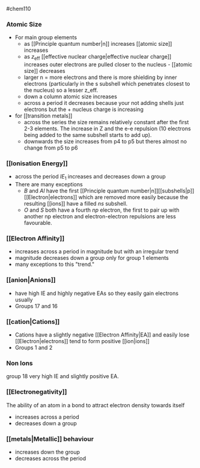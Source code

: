 #chem110 
### Atomic Size
- For main group elements
	- as [[Principle quantum number|n]] increases [[atomic size]] increases
	- as $z_\text{eff}$ [[effective nuclear charge|effective nuclear charge]] increases outer electrons are pulled closer to the nucleus - [[atomic size]] decreases
	- larger n = more electrons and there is more shielding by inner electrons (particularly in the s subshell which penetrates closest to the nucleus) so a lesser z_eff. 
	- down a column atomic size increases
	- across a period it decreases because your not adding shells just electrons but the + nucleus charge is increasing
- for [[transition metals]]
	- across the series the  size remains relatively constant after the first 2-3 elements. The increase in Z and the e-e repulsion (10 electrons being added to the same subshell starts to add up).
	- downwards the size increases from p4 to p5 but theres almost no change from p5 to p6

### [[Ionisation Energy]]
- across the period $IE_1$ increases and decreases down a group
- There are many exceptions
	- $B$ and $Al$ have the first [[Principle quantum number|n]][[subshells|p]] [[Electron|electrons]] which are removed more easily because the resulting [[ions]] have a filled $ns$ subshell.
	- $O$ and $S$ both have a fourth $np$ electron, the first to pair up with another np electron and electron-electron repulsions are less favourable.

### [[Electron Affinity]]
- increases across a period in magnitude but with an irregular trend
- magnitude decreases down a group only for group 1 elements
- many exceptions to this "trend."


### [[anion|Anions]]
- have high IE and highly negative EAs so they easily gain electrons usually
- Groups 17 and 16

### [[cation|Cations]]
- Cations have a slightly negative [[Electron Affinity|EA]] and easily lose [[Electron|electrons]] tend to form positive [[ion|ions]]
- Groups 1 and 2

### Non Ions
group 18 very high IE and slightly positive EA. 

### [[Electronegativity]]
The ability of an atom in a bond to attract electron density towards itself
- increases across a period
- decreases down a group

### [[metals|Metallic]] behaviour
- increases down the group
- decreases across the period